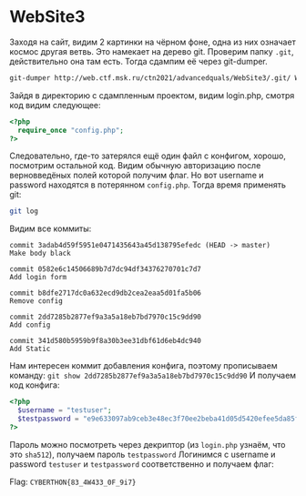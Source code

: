 # WebSite3

Заходя на сайт, видим 2 картинки на чёрном фоне, одна из них означает космос другая ветвь. Это намекает на дерево git. Проверим папку `.git`, действительно она там есть. Тогда сдампим её через git-dumper.
```bash
git-dumper http://web.ctf.msk.ru/ctn2021/advancedquals/WebSite3/.git/ WebSite3
```
Зайдя в директорию с сдампленным проектом, видим login.php, смотря код видим следующее:
```php
<?php
  require_once "config.php";
?>
```
Следовательно, где-то затерялся ещё один файл с конфигом, хорошо, посмотрим остальной код. Видим обычную авторизацию после верновведёных полей которой получим флаг. Но вот username и password находятся в потерянном `config.php`. Тогда время применять git:
```bash
git log
```
Видим все коммиты:
```text
commit 3adab4d59f5951e0471435643a45d138795efedc (HEAD -> master)
Make body black

commit 0582e6c14506689b7d7dc94df34376270701c7d7
Add login form

commit b8dfe2717dc0a632ecd9db2cea2eaa5d01fa5b06
Remove config

commit 2dd7285b2877ef9a3a5a18eb7bd7970c15c9dd90
Add config

commit 341d580b5959b9f8a30b3ee31dbf61d6eb4dc940
Add Static
```
Нам интересен коммит добавления конфига, поэтому прописываем команду: `git show 2dd7285b2877ef9a3a5a18eb7bd7970c15c9dd90`
И получаем код конфига:
```php
<?php
  $username = "testuser";
  $testpassword = "e9e633097ab9ceb3e48ec3f70ee2beba41d05d5420efee5da85f97d97005727587fda33ef4ff2322088f4c79e8133cc9cd9f3512f4d3a303cbdb5bc585415a00";
?>
```
Пароль можно посмотреть через декриптор  (из `login.php` узнаём, что это `sha512`), получаем пароль `testpassword`
Логинимся с username и password `testuser` и `testpassword` соответственно и получаем флаг:

Flag: `CYBERTHON{83_4W433_0F_9i7}`
